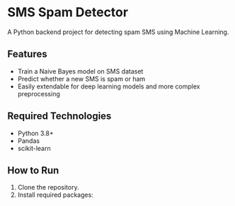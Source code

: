 # SMS Spam Detector

A Python backend project for detecting spam SMS using Machine Learning.

## Features
- Train a Naive Bayes model on SMS dataset
- Predict whether a new SMS is spam or ham
- Easily extendable for deep learning models and more complex preprocessing

## Required Technologies
- Python 3.8+
- Pandas
- scikit-learn

## How to Run
1. Clone the repository.
2. Install required packages:
